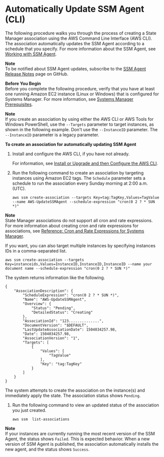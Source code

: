 # Automatically Update SSM Agent \(CLI\)<a name="sysman-state-cli"></a>

The following procedure walks you through the process of creating a State Manager association using the AWS Command Line Interface \(AWS CLI\)\. The association automatically updates the SSM Agent according to a schedule that you specify\. For more information about the SSM Agent, see [Working with SSM Agent](ssm-agent.md)\.

**Note**  
To be notified about SSM Agent updates, subscribe to the [SSM Agent Release Notes](https://github.com/aws/amazon-ssm-agent/blob/master/RELEASENOTES.md) page on GitHub\.

**Before You Begin**  
Before you complete the following procedure, verify that you have at least one running Amazon EC2 instance \(Linux or Windows\) that is configured for Systems Manager\. For more information, see [Systems Manager Prerequisites](systems-manager-prereqs.md)\. 

**Note**  
If you create an association by using either the AWS CLI or AWS Tools for Windows PowerShell, use the `--Targets` parameter to target instances, as shown in the following example\. Don't use the `--InstanceID` parameter\. The `--InstanceID` parameter is a legacy parameter\.

**To create an association for automatically updating SSM Agent**

1. Install and configure the AWS CLI, if you have not already\.

   For information, see [Install or Upgrade and then Configure the AWS CLI](getting-started-cli.md)\.

1. Run the following command to create an association by targeting instances using Amazon EC2 tags\. The `Schedule` parameter sets a schedule to run the association every Sunday morning at 2:00 a\.m\. \(UTC\)\.

   ```
   aws ssm create-association --targets Key=tag:TagKey,Values=TagValue --name AWS-UpdateSSMAgent --schedule-expression "cron(0 2 ? * SUN *)"
   ```
**Note**  
State Manager associations do not support all cron and rate expressions\. For more information about creating cron and rate expressions for associations, see [Reference: Cron and Rate Expressions for Systems Manager](reference-cron-and-rate-expressions.md)\.

   If you want, you can also target multiple instances by specifying instances IDs in a comma\-separated list\.

   ```
   aws ssm create-association --targets Key=instanceids,Values=InstanceID,InstanceID,InstanceID --name your document name --schedule-expression "cron(0 2 ? * SUN *)"
   ```

   The system returns information like the following\.

   ```
   {
       "AssociationDescription": {
           "ScheduleExpression": "cron(0 2 ? * SUN *)",
           "Name": "AWS-UpdateSSMAgent",
           "Overview": {
               "Status": "Pending",
               "DetailedStatus": "Creating"
           },
           "AssociationId": "123..............",
           "DocumentVersion": "$DEFAULT",
           "LastUpdateAssociationDate": 1504034257.98,
           "Date": 1504034257.98,
           "AssociationVersion": "1",
           "Targets": [
               {
                   "Values": [
                       "TagValue"
                   ],
                   "Key": "tag:TagKey"
               }
           ]
       }
   }
   ```

   The system attempts to create the association on the instance\(s\) and immediately apply the state\. The association status shows `Pending`\.

1. Run the following command to view an updated status of the association you just created\. 

   ```
   aws ssm  list-associations
   ```
**Note**  
If your instances are currently running the most recent version of the SSM Agent, the status shows `Failed`\. This is expected behavior\. When a new version of SSM Agent is published, the association automatically installs the new agent, and the status shows `Success`\.